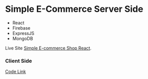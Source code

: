 # Simple E-Commerce Server Side

- React
- Firebase
- ExpressJS
- MongoDB

Live Site [Simple E-commerce Shop React](https://simple-ecommerce-asaduzzaman599.netlify.app/).

### Client Side
[Code Link](https://github.com/asaduzzaman599/simple-e-commerce-with-react)




